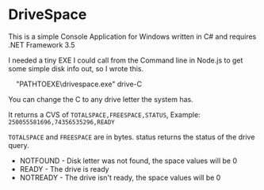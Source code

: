 # DriveSpace #
This is a simple Console Application for Windows written in C# and requires .NET Framework 3.5

I needed a tiny EXE I could call from the Command line in Node.js to get some simple disk info out, so I wrote this.

    "PATHTOEXE\drivespace.exe" drive-C

You can change the C to any drive letter the system has.

It returns a CVS of `TOTALSPACE,FREESPACE,STATUS`, Example: `250055581696,74356535296,READY`

`TOTALSPACE` and `FREESPACE` are in bytes. status returns the status of the drive query.

- NOTFOUND - Disk letter was not found, the space values will be 0
- READY - The drive is ready
- NOTREADY - The drive isn't ready, the space values will be 0 